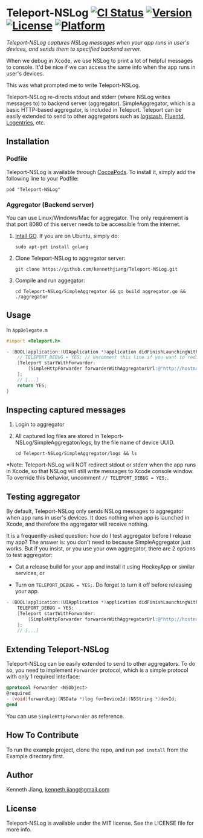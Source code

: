 Teleport-NSLog [![CI Status](http://img.shields.io/travis/kennethjiang/Teleport-NSLog.svg?style=flat)](https://travis-ci.org/kennethjiang/Teleport-NSLog) [![Version](https://img.shields.io/cocoapods/v/Teleport-NSLog.svg?style=flat)](http://cocoadocs.org/docsets/Teleport-NSLog) [![License](https://img.shields.io/cocoapods/l/Teleport-NSLog.svg?style=flat)](http://cocoadocs.org/docsets/Teleport-NSLog) [![Platform](https://img.shields.io/cocoapods/p/Teleport-NSLog.svg?style=flat)](http://cocoadocs.org/docsets/Teleport-NSLog)
===============

*Teleport-NSLog captures NSLog messages when your app runs in user's devices, and sends them to specified backend server.*

When we debug in Xcode, we use NSLog to print a lot of helpful messages to console. It'd be nice if we can access the same info when the app runs in user's devices.

This was what prompted me to write Teleport-NSLog.

Teleport-NSLog re-directs stdout and stderr (where NSLog writes messages to) to backend server (aggregator). SimpleAggregator, which is a basic HTTP-based aggregator, is included in Teleport. Teleport can be easily extended to send to other aggregators such as [logstash](http://logstash.net/), [Fluentd](http://www.fluentd.org/), [Logentries](https://logentries.com), etc.

Installation
--------------

### Podfile

Teleport-NSLog is available through [CocoaPods](http://cocoapods.org). To install it, simply add the following line to your Podfile:

    pod "Teleport-NSLog"

### Aggregator (Backend server)

You can use Linux/Windows/Mac for aggregator. The only requirement is that port 8080 of this server needs to be accessible from the internet.

1. [Intall GO](https://golang.org/doc/install). If you are on Ubuntu, simply do:

    `sudo apt-get install golang`

2. Clone Teleport-NSLog to aggregator server:

    `git clone https://github.com/kennethjiang/Teleport-NSLog.git`

3. Compile and run aggegator:

    `cd Teleport-NSLog/SimpleAggregator && go build aggregator.go && ./aggregator`

Usage
--------------

In `AppDelegate.m`

```objective-c
#import <Teleport.h>

- (BOOL)application:(UIApplication *)application didFinishLaunchingWithOptions:(NSDictionary *)launchOptions {
    // TELEPORT_DEBUG = YES; // Uncomment this line if you want to redirect NSLog even in Xcode
    [Teleport startWithForwarder:
        [SimpleHttpForwarder forwarderWithAggregatorUrl:@"http://hostname_or_ip_addr.of.your.server:8080/"]
    ];
    // [...]
    return YES;
}
```

Inspecting captured messages
----------------

1. Login to aggregator

2. All captured log files are stored in Teleport-NSLog/SimpleAggregator/logs, by the file name of device UUID.

    `cd Teleport-NSLog/SimpleAggregator/logs && ls`

*Note: Teleport-NSLog will NOT redirect stdout or stderr when the app runs in Xcode, so that NSLog will still write messages to Xcode console window. To override this behavior, uncomment `// TELEPORT_DEBUG = YES;`.

Testing aggregator
----------------

By default, Teleport-NSLog only sends NSLog messages to aggregator when app runs in user's devices. It does nothing when app is launched in Xcode, and therefore the aggregator will receive nothing.

It is a frequently-asked question: how do I test aggregator before I release my app? The answer is: you don't need to because SimpleAggregator just works. But if you insist, or you use your own aggregator, there are 2 options to test aggregator:

- Cut a release build for your app and install it using HockeyApp or similar services, or

- Turn on `TELEPORT_DEBUG = YES;`. Do forget to turn it off before releasing your app.

```objective-c
- (BOOL)application:(UIApplication *)application didFinishLaunchingWithOptions:(NSDictionary *)launchOptions {
    TELEPORT_DEBUG = YES;
    [Teleport startWithForwarder:
        [SimpleHttpForwarder forwarderWithAggregatorUrl:@"http://hostname_or_ip_addr.of.your.server:8080/"]
    ];
    // [...]
```

Extending Teleport-NSLog
-------------------

Teleport-NSLog can be easily extended to send to other aggregators. To do so, you need to implement `Forwarder` protocol, which is a simple protocol with only 1 required interface:

```objective-c
@protocol Forwarder <NSObject>
@required
- (void)forwardLog:(NSData *)log forDeviceId:(NSString *)devId;
@end
```

You can use `SimpleHttpForwarder` as reference.

How To Contribute
------------------

To run the example project, clone the repo, and run `pod install` from the Example directory first.

Author
-----------------

Kenneth Jiang, kenneth.jiang@gmail.com

License
-----------------

Teleport-NSLog is available under the MIT license. See the LICENSE file for more info.

